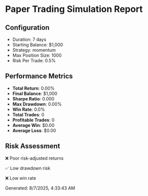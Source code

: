
# Paper Trading Simulation Report

## Configuration
- Duration: 7 days
- Starting Balance: $1,000
- Strategy: momentum
- Max Position Size: 1000
- Risk Per Trade: 0.5%

## Performance Metrics
- **Total Return**: 0.00%
- **Final Balance**: $1,000
- **Sharpe Ratio**: 0.000
- **Max Drawdown**: 0.00%
- **Win Rate**: 0.0%
- **Total Trades**: 0
- **Profitable Trades**: 0
- **Average Win**: $0.00
- **Average Loss**: $0.00

## Risk Assessment
❌ Poor risk-adjusted returns

✅ Low drawdown risk

❌ Low win rate

Generated: 8/7/2025, 4:33:43 AM
    